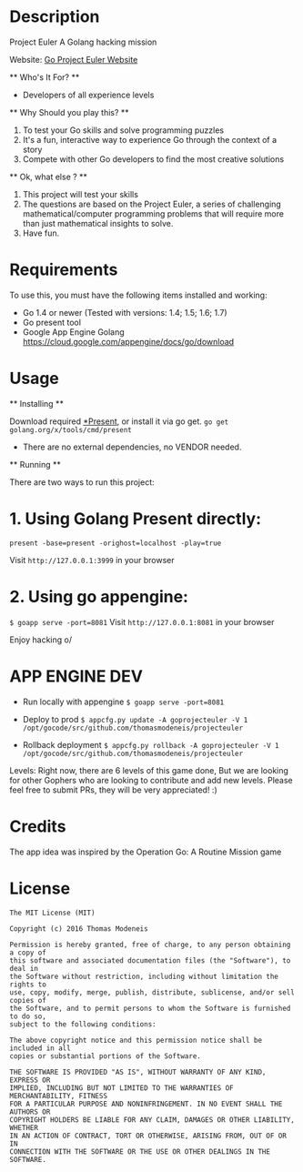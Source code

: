 Description
===========

Project Euler A Golang hacking mission

Website: [Go Project Euler Website](http://goprojecteuler.appspot.com/)

** Who's It For? **

* Developers of all experience levels

** Why Should you play this? **

1. To test your Go skills and solve programming puzzles
2. It's a fun, interactive way to experience Go through the context of a story
3. Compete with other Go developers to find the most creative solutions

** Ok, what else ? **

1. This project will test your skills
2. The questions are based on the Project Euler, a series of challenging mathematical/computer programming problems
that will require more than just mathematical insights to solve.
3. Have fun.


Requirements
============

To use this, you must have the following items installed and working:

* Go 1.4 or newer (Tested with versions: 1.4; 1.5; 1.6; 1.7)
* Go present tool
* Google App Engine Golang https://cloud.google.com/appengine/docs/go/download

Usage
=====

** Installing **

Download required [*Present](https://godoc.org/golang.org/x/tools/cmd/present), or install it via go get.
`go get golang.org/x/tools/cmd/present`
* There are no external dependencies, no VENDOR needed.

** Running **

There are two ways to run this project:

# 1. Using Golang Present directly:
`present -base=present -orighost=localhost -play=true`

Visit `http://127.0.0.1:3999` in your browser


# 2. Using go appengine:
`$ goapp serve -port=8081`
Visit `http://127.0.0.1:8081` in your browser


Enjoy hacking o/

APP ENGINE DEV
===============

* Run locally with appengine
`$ goapp serve -port=8081`

* Deploy to prod
`$ appcfg.py update -A goprojecteuler -V 1 /opt/gocode/src/github.com/thomasmodeneis/projecteuler`

* Rollback deployment
`$ appcfg.py rollback -A goprojecteuler -V 1 /opt/gocode/src/github.com/thomasmodeneis/projecteuler`


Levels:
Right now, there are 6 levels of this game done, But we are looking for other Gophers who are looking to contribute and add new levels.
Please feel free to submit PRs, they will be very appreciated! :)


Credits
=====
The app idea was inspired by the Operation Go: A Routine Mission game


License
=======

```
The MIT License (MIT)

Copyright (c) 2016 Thomas Modeneis

Permission is hereby granted, free of charge, to any person obtaining a copy of
this software and associated documentation files (the "Software"), to deal in
the Software without restriction, including without limitation the rights to
use, copy, modify, merge, publish, distribute, sublicense, and/or sell copies of
the Software, and to permit persons to whom the Software is furnished to do so,
subject to the following conditions:

The above copyright notice and this permission notice shall be included in all
copies or substantial portions of the Software.

THE SOFTWARE IS PROVIDED "AS IS", WITHOUT WARRANTY OF ANY KIND, EXPRESS OR
IMPLIED, INCLUDING BUT NOT LIMITED TO THE WARRANTIES OF MERCHANTABILITY, FITNESS
FOR A PARTICULAR PURPOSE AND NONINFRINGEMENT. IN NO EVENT SHALL THE AUTHORS OR
COPYRIGHT HOLDERS BE LIABLE FOR ANY CLAIM, DAMAGES OR OTHER LIABILITY, WHETHER
IN AN ACTION OF CONTRACT, TORT OR OTHERWISE, ARISING FROM, OUT OF OR IN
CONNECTION WITH THE SOFTWARE OR THE USE OR OTHER DEALINGS IN THE SOFTWARE.
```